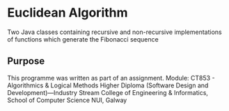 # Euclidean Algorithm
Two Java classes containing recursive and non-recursive implementations of functions which generate the Fibonacci sequence

## Purpose
This programme was written as part of an assignment.
Module: CT853 - Algorithmics & Logical Methods
Higher Diploma (Software Design and Development)—Industry Stream
College of Engineering & Informatics, School of Computer Science
NUI, Galway
